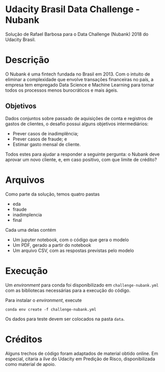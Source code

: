 # Udacity Brasil Data Challenge - Nubank

Solução de Rafael Barbosa para o Data Challenge (Nubank) 2018 do Udacity Brasil.

# Descrição

O Nubank é uma fintech fundada no Brasil em 2013. Com o intuito de eliminar a complexidade que envolve transações financeiras no país, a empresa tem empregado Data Science e Machine Learning para tornar todos os processos menos burocráticos e mais ágeis.

## Objetivos
Dados conjuntos sobre passado de aquisições de conta
e registros de gastos de clientes,
o desafio possui alguns objetivos intermediários:

* Prever casos de inadimplência;
* Prever casos de fraude; e
* Estimar gasto mensal de cliente.

Todos estes para ajudar a responder a seguinte pergunta: o Nubank deve aprovar um novo cliente, e, em caso positivo, com que limite de crédito?


# Arquivos

Como parte da solução, temos quatro pastas

* eda
* fraude
* inadimplencia
* final

Cada uma delas contém 

* Um jupyter notebook, com o código que gera o modelo
* Um PDF, gerado a partir do notebook
* Um arquivo CSV, com as respostas previstas pelo modelo

# Execução

Um *environment* para conda foi disponibilizado em
`challenge-nubank.yml` com as bibliotecas necessárias para a execução do código.

Para instalar o *environment*, execute

```
conda env create -f challenge-nubank.yml
```

Os dados para teste devem ser colocados na pasta `data`.

# Créditos

Alguns trechos de código foram adaptados de material obtido online. Em especial, citaria a *live* do Udacity em Predição de Risco, disponibilizada como material de apoio.
